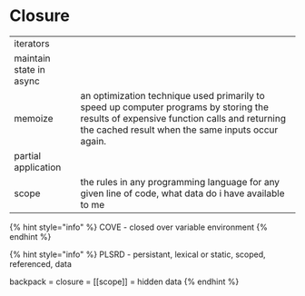 # Closure

|  |  |
| :--- | :--- |
| iterators |  |
| maintain state in async |  |
| memoize | an optimization technique used primarily to speed up computer programs by storing the results of expensive function calls and returning the cached result when the same inputs occur again. |
| partial application |  |
| scope | the rules in any programming language for any given line of code, what data do i have available to me |

{% hint style="info" %}
COVE - closed over variable environment
{% endhint %}

{% hint style="info" %}
PLSRD - persistant, lexical or static, scoped, referenced, data

backpack = closure = \[\[scope\]\] = hidden data
{% endhint %}

